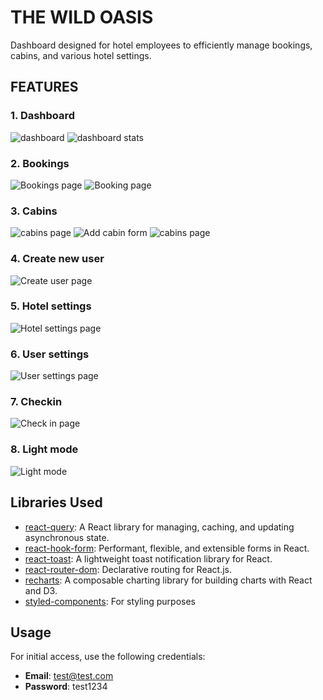 # THE WILD OASIS

Dashboard designed for hotel employees to efficiently manage bookings, cabins, and various hotel settings.

## FEATURES

### 1. Dashboard

![dashboard](./public/oasis-dashboard.png)
![dashboard stats](./public/oasis-stats.png)

### 2. Bookings

![Bookings page](./public/oasis-bookingsPage.png)
![Booking page](./public/oasis-bookingPage.png)

### 3. Cabins

![cabins page](./public/oasis-cabinsPage.png)
![Add cabin form](./public/oasis-addCabin.png)
![cabins page](./public/oasis-editCabin.png)

### 4. Create new user

![Create user page](./public/oasis-createUser.png)

### 5. Hotel settings

![Hotel settings page](./public/oasis-settingsPage.png)

### 6. User settings

![User settings page](./public/oasis-profilePage.png)

### 7. Checkin

![Check in page](./public/oasis-checkinPage.png)

### 8. Light mode

![Light mode](./public/oasis-light.png)

## Libraries Used

- [react-query](https://react-query.tanstack.com/): A React library for managing, caching, and updating asynchronous state.
- [react-hook-form](https://react-hook-form.com/): Performant, flexible, and extensible forms in React.
- [react-toast](https://www.npmjs.com/package/react-toast): A lightweight toast notification library for React.
- [react-router-dom](https://reactrouter.com/web/guides/quick-start): Declarative routing for React.js.
- [recharts](https://recharts.org/): A composable charting library for building charts with React and D3.
- [styled-components](https://styled-components.com/): For styling purposes

## Usage

For initial access, use the following credentials:

- **Email**: test@test.com
- **Password**: test1234
